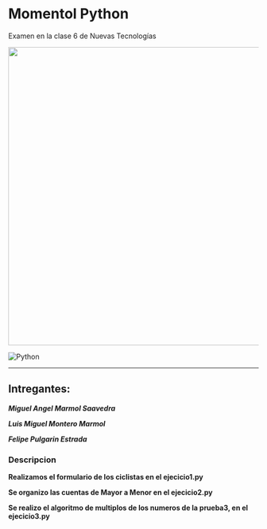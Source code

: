 # Momentol Python
Examen en la clase 6 de Nuevas Tecnologías 

<p align = "center"> 
  <img width="600" heigth= "500" src= "https://encrypted-tbn0.gstatic.com/images?q=tbn:ANd9GcS52-dT_mS6QaziXY_HYP2CKPpoRr8wLAAbbQ&usqp=CAU">
  </p>
  
  ![Python](https://img.shields.io/badge/python-3670A0?style=for-the-badge&logo=python&logoColor=ffdd54)
  ***
  ## Intregantes: 

  ***Miguel Angel Marmol Saavedra***
  
  ***Luis Miguel Montero Marmol***
  
  ***Felipe Pulgarin Estrada***
  
  ### Descripcion
  
  **Realizamos el formulario de los ciclistas en el ejecicio1.py**
  
  **Se organizo las cuentas de Mayor a Menor en el ejecicio2.py**
  
  **Se realizo el algoritmo de multiplos de los numeros de la prueba3, en el ejecicio3.py**
  
  
  
  
